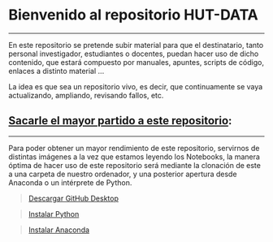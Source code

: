 # Bienvenido al repositorio HUT-DATA
---
En este repositorio se pretende subir material para que el destinatario, tanto personal investigador, estudiantes o docentes, puedan hacer uso de dicho contenido, que estará compuesto por manuales, apuntes, scripts de código, enlaces a distinto material ...

La idea es que sea un repositorio vivo, es decir, que continuamente se vaya actualizando, ampliando, revisando fallos, etc.


## [Sacarle el mayor partido a este repositorio](https://youtu.be/nWB7tyUtAgo):
----
Para poder obtener un mayor rendimiento de este repositorio, servirnos de distintas imágenes a la vez que estamos leyendo los Notebooks, la manera óptima de hacer uso de este repositorio será mediante la clonación de este a una carpeta de nuestro ordenador, y una posterior apertura desde Anaconda o un intérprete de Python.



> [Descargar GitHub Desktop](https://desktop.github.com/)

> [Instalar Python](https://www.python.org/downloads/)

> [Instalar Anaconda](https://www.anaconda.com/products/individual)

